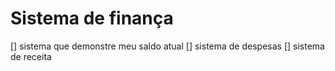 # Sistema de finança

[] sistema que demonstre meu saldo atual
[] sistema de despesas
[] sistema de receita

